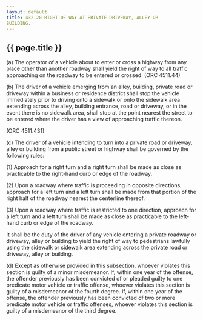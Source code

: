 ```yaml
---
layout: default 
title: 432.20 RIGHT OF WAY AT PRIVATE DRIVEWAY, ALLEY OR
BUILDING.
---
```


{{ page.title }}
----------------

​(a) The operator of a vehicle about to enter or cross a highway from
any place other than another roadway shall yield the right of way to all
traffic approaching on the roadway to be entered or crossed. (ORC
4511.44)

​(b) The driver of a vehicle emerging from an alley, building, private
road or driveway within a business or residence district shall stop the
vehicle immediately prior to driving onto a sidewalk or onto the
sidewalk area extending across the alley, building entrance, road or
driveway, or in the event there is no sidewalk area, shall stop at the
point nearest the street to be entered where the driver has a view of
approaching traffic thereon.

(ORC 4511.431)

​(c) The driver of a vehicle intending to turn into a private road or
driveway, alley or building from a public street or highway shall be
governed by the following rules:

​(1) Approach for a right turn and a right turn shall be made as close
as practicable to the right-hand curb or edge of the roadway.

​(2) Upon a roadway where traffic is proceeding in opposite directions,
approach for a left turn and a left turn shall be made from that portion
of the right half of the roadway nearest the centerline thereof.

​(3) Upon a roadway where traffic is restricted to one direction,
approach for a left turn and a left turn shall be made as close as
practicable to the left- hand curb or edge of the roadway.

It shall be the duty of the driver of any vehicle entering a private
roadway or driveway, alley or building to yield the right of way to
pedestrians lawfully using the sidewalk or sidewalk area extending
across the private road or driveway, alley or building.

​(d) Except as otherwise provided in this subsection, whoever violates
this section is guilty of a minor misdemeanor. If, within one year of
the offense, the offender previously has been convicted of or pleaded
guilty to one predicate motor vehicle or traffic offense, whoever
violates this section is guilty of a misdemeanor of the fourth degree.
If, within one year of the offense, the offender previously has been
convicted of two or more predicate motor vehicle or traffic offenses,
whoever violates this section is guilty of a misdemeanor of the third
degree.
